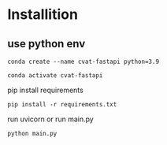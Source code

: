 # Installition

## use python env
```
conda create --name cvat-fastapi python=3.9
```

```
conda activate cvat-fastapi
```

pip install requirements
```
pip install -r requirements.txt
```

run uvicorn or run main.py
```
python main.py
```


